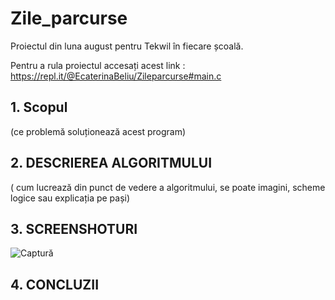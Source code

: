 # Zile_parcurse
Proiectul din luna august pentru Tekwil în fiecare școală.

Pentru a rula proiectul accesați acest link : https://repl.it/@EcaterinaBeliu/Zileparcurse#main.c

## 1. Scopul  
(ce problemă soluționează acest program)

## 2. DESCRIEREA ALGORITMULUI 
( cum lucrează din punct de vedere a algoritmului, se poate imagini, scheme logice sau explicația pe pași)

## 3. SCREENSHOTURI 
![Captură](https://user-images.githubusercontent.com/75802190/103301627-74860280-4a0a-11eb-8638-5b14851d2c4d.PNG)


## 4. CONCLUZII
